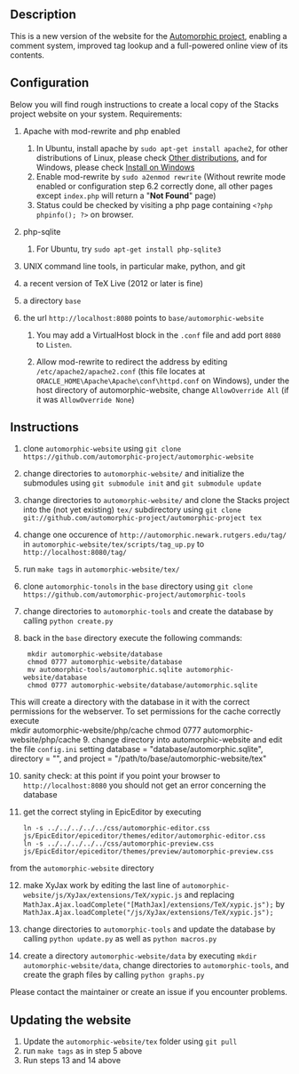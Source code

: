 ## Description
This is a new version of the website for the [Automorphic project](http://automorphic.newark.rutgers.edu), enabling a comment system, improved tag lookup and a full-powered online view of its contents.


## Configuration

Below you will find rough instructions to create a local copy of the Stacks project website on your system. Requirements:

1. Apache with mod-rewrite and php enabled
   1. In Ubuntu, install apache by `sudo apt-get install apache2`, for other distributions of Linux, please check [Other distributions](http://httpd.apache.org/docs/2.4/install.html), and for Windows, please check [Install on Windows](https://www.who.int/manual/platform/windows.html)
   2. Enable mod-rewrite by `sudo a2enmod rewrite` (Without rewrite mode enabled or configuration step 6.2 correctly done, all other pages except `index.php` will return a "**Not Found**" page)
   4. Status could be checked by visiting a php page containing `<?php phpinfo(); ?>` on browser.
2. php-sqlite

   1. For Ubuntu, try `sudo apt-get install php-sqlite3`
3. UNIX command line tools, in particular make, python, and git
4. a recent version of TeX Live (2012 or later is fine)
5. a directory `base`
6. the url `http://localhost:8080` points to `base/automorphic-website`
   1. You may add a VirtualHost block in the `.conf` file and add port `8080` to `Listen`.

   2. Allow mod-rewrite to redirect the address by editing `/etc/apache2/apache2.conf` (this file locates at `ORACLE_HOME\Apache\Apache\conf\httpd.conf` on Windows), under the host directory of automorphic-website, change `AllowOverride All` (if it was `AllowOverride None`)

## Instructions
1. clone `automorphic-website` using `git clone https://github.com/automorphic-project/automorphic-website`

2. change directories to `automorphic-website/` and initialize the submodules using `git submodule init` and `git submodule update`

3. change directories to `automorphic-website/` and clone the Stacks project into the (not yet existing) `tex/` subdirectory using `git clone git://github.com/automorphic-project/automorphic-project tex`

4. change one occurence of `http://automorphic.newark.rutgers.edu/tag/` in `automorphic-website/tex/scripts/tag_up.py` to `http://localhost:8080/tag/`

5. run `make tags` in `automorphic-website/tex/`

6. clone `automorphic-tonols` in the `base` directory using `git clone https://github.com/automorphic-project/automorphic-tools`

7. change directories to `automorphic-tools` and create the database by calling `python create.py`

8. back in the `base` directory execute the following commands:

        mkdir automorphic-website/database
        chmod 0777 automorphic-website/database
        mv automorphic-tools/automorphic.sqlite automorphic-website/database
        chmod 0777 automorphic-website/database/automorphic.sqlite
This will create a directory with the database in it with the correct permissions for the webserver. To set permissions for the cache correctly execute
   ​     
        mkdir automorphic-website/php/cache
        chmod 0777 automorphic-website/php/cache
9. change directory into automorphic-website and edit the file `config.ini` setting database = "database/automorphic.sqlite", directory = "", and project = "/path/to/base/automorphic-website/tex"

10. sanity check: at this point if you point your browser to `http://localhost:8080` you should not get an error concerning the database

11. get the correct styling in EpicEditor by executing

        ln -s ../../../../../css/automorphic-editor.css js/EpicEditor/epiceditor/themes/editor/automorphic-editor.css
        ln -s ../../../../../css/automorphic-preview.css js/EpicEditor/epiceditor/themes/preview/automorphic-preview.css
from the `automorphic-website` directory

12. make XyJax work by editing the last line of `automorphic-website/js/XyJax/extensions/TeX/xypic.js` and replacing `MathJax.Ajax.loadComplete("[MathJax]/extensions/TeX/xypic.js");` by `MathJax.Ajax.loadComplete("/js/XyJax/extensions/TeX/xypic.js");`

13. change directories to `automorphic-tools` and update the database by calling `python update.py` as well as `python macros.py`

14. create a directory `automorphic-website/data` by executing `mkdir automorphic-website/data`, change directories to `automorphic-tools`, and create the graph files by calling `python graphs.py`

Please contact the maintainer or create an issue if you encounter problems.


Updating the website
--------------------

1. Update the `automorphic-website/tex` folder using `git pull`
2. run `make tags` as in step 5 above
3. Run steps 13 and 14 above





